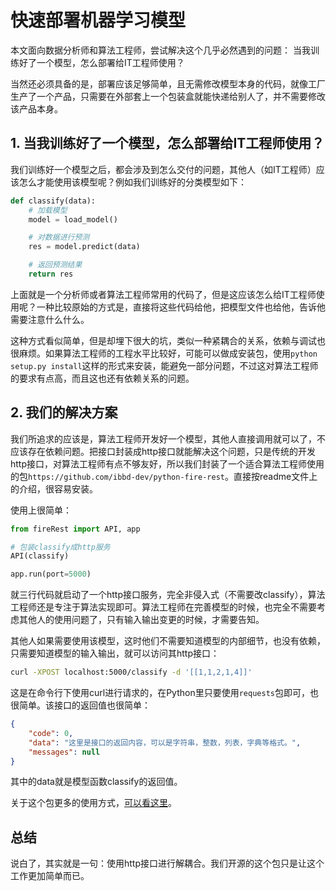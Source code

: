 # 快速部署机器学习模型

本文面向数据分析师和算法工程师，尝试解决这个几乎必然遇到的问题： 当我训练好了一个模型，怎么部署给IT工程师使用？

当然还必须具备的是，部署应该足够简单，且无需修改模型本身的代码，就像工厂生产了一个产品，只需要在外部套上一个包装盒就能快递给别人了，并不需要修改该产品本身。


## 1. 当我训练好了一个模型，怎么部署给IT工程师使用？

我们训练好一个模型之后，都会涉及到怎么交付的问题，其他人（如IT工程师）应该怎么才能使用该模型呢？例如我们训练好的分类模型如下：

```python
def classify(data):
    # 加载模型
    model = load_model()

    # 对数据进行预测
    res = model.predict(data)

    # 返回预测结果
    return res
```

上面就是一个分析师或者算法工程师常用的代码了，但是这应该怎么给IT工程师使用呢？一种比较原始的方式是，直接将这些代码给他，把模型文件也给他，告诉他需要注意什么什么。

这种方式看似简单，但是却埋下很大的坑，类似一种紧耦合的关系，依赖与调试也很麻烦。如果算法工程师的工程水平比较好，可能可以做成安装包，使用`python setup.py install`这样的形式来安装，能避免一部分问题，不过这对算法工程师的要求有点高，而且这也还有依赖关系的问题。

## 2. 我们的解决方案

我们所追求的应该是，算法工程师开发好一个模型，其他人直接调用就可以了，不应该存在依赖问题。把接口封装成http接口就能解决这个问题，只是传统的开发http接口，对算法工程师有点不够友好，所以我们封装了一个适合算法工程师使用的包`https://github.com/ibbd-dev/python-fire-rest`。直接按readme文件上的介绍，很容易安装。

使用上很简单：

```python
from fireRest import API, app

# 包装classify成http服务
API(classify)

app.run(port=5000)
```

就三行代码就启动了一个http接口服务，完全非侵入式（不需要改classify），算法工程师还是专注于算法实现即可。算法工程师在完善模型的时候，也完全不需要考虑其他人的使用问题了，只有输入输出变更的时候，才需要告知。

其他人如果需要使用该模型，这时他们不需要知道模型的内部细节，也没有依赖，只需要知道模型的输入输出，就可以访问其http接口：

```sh
curl -XPOST localhost:5000/classify -d '[[1,1,2,1,4]]'
```

这是在命令行下使用curl进行请求的，在Python里只要使用`requests`包即可，也很简单。该接口的返回值也很简单：

```json
{
    "code": 0,
    "data": "这里是接口的返回内容，可以是字符串，整数，列表，字典等格式。",
    "messages": null
}
```

其中的data就是模型函数classify的返回值。

关于这个包更多的使用方式，[可以看这里](https://github.com/ibbd-dev/python-fire-rest)。

## 总结

说白了，其实就是一句：使用http接口进行解耦合。我们开源的这个包只是让这个工作更加简单而已。

